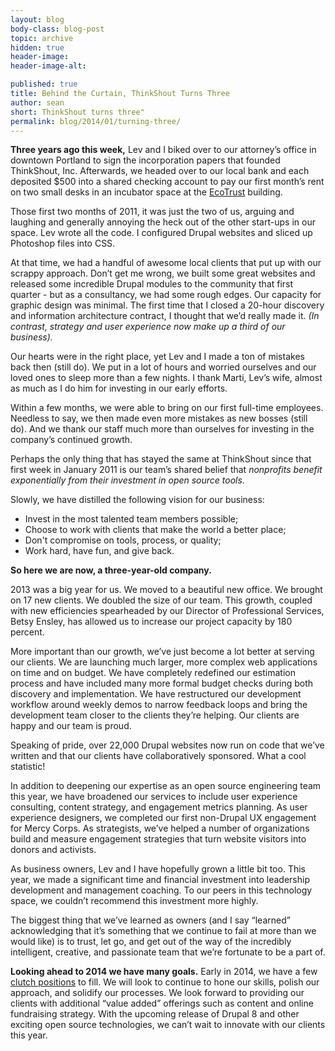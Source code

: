 ```yaml
---
layout: blog
body-class: blog-post
topic: archive
hidden: true
header-image:
header-image-alt:

published: true
title: Behind the Curtain, ThinkShout Turns Three
author: sean
short: ThinkShout turns three"
permalink: blog/2014/01/turning-three/
---
```

**Three years ago this week,** Lev and I biked over to our attorney’s office in downtown Portland to sign the incorporation papers that founded ThinkShout, Inc. Afterwards, we headed over to our local bank and each deposited $500 into a shared checking account to pay our first month’s rent on two small desks in an incubator space at the [EcoTrust](http://www.ecotrust.org/) building.

Those first two months of 2011, it was just the two of us, arguing and laughing and generally annoying the heck out of the other start-ups in our space. Lev wrote all the code. I configured Drupal websites and sliced up Photoshop files into CSS.

At that time, we had a handful of awesome local clients that put up with our scrappy approach. Don’t get me wrong, we built some great websites and released some incredible Drupal modules to the community that first quarter - but as a consultancy, we had some rough edges. Our capacity for graphic design was minimal. The first time that I closed a 20-hour discovery and information architecture contract, I thought that we’d really made it. *(In contrast, strategy and user experience now make up a third of our business).*

Our hearts were in the right place, yet Lev and I made a ton of mistakes back then (still do). We put in a lot of hours and worried ourselves and our loved ones to sleep more than a few nights. I thank Marti, Lev’s wife, almost as much as I do him for investing in our early efforts.

Within a few months, we were able to bring on our first full-time employees. Needless to say, we then made even more mistakes as new bosses (still do). And we thank our staff much more than ourselves for investing in the company’s continued growth.

Perhaps the only thing that has stayed the same at ThinkShout since that first week in January 2011 is our team’s shared belief that *nonprofits benefit exponentially from their investment in open source tools.*

Slowly, we have distilled the following vision for our business:

* Invest in the most talented team members possible;
* Choose to work with clients that make the world a better place;
* Don't compromise on tools, process, or quality;
* Work hard, have fun, and give back.

**So here we are now, a three-year-old company.**

2013 was a big year for us. We moved to a beautiful new office. We brought on 17 new clients. We doubled the size of our team. This growth, coupled with new efficiencies spearheaded by our Director of Professional Services, Betsy Ensley, has allowed us to increase our project capacity by 180 percent.

More important than our growth, we’ve just become a lot better at serving our clients. We are launching much larger, more complex web applications on time and on budget. We have completely redefined our estimation process and have included many more formal budget checks during both discovery and implementation. We have restructured our development workflow around weekly demos to narrow feedback loops and bring the development team closer to the clients they’re helping. Our clients are happy and our team is proud.

Speaking of pride, over 22,000 Drupal websites now run on code that we’ve written and that our clients have collaboratively sponsored. What a cool statistic!

In addition to deepening our expertise as an open source engineering team this year, we have broadened our services to include user experience consulting, content strategy, and engagement metrics planning. As user experience designers, we completed our first non-Drupal UX engagement for Mercy Corps. As strategists, we’ve helped a number of organizations build and measure engagement strategies that turn website visitors into donors and activists.

As business owners, Lev and I have hopefully grown a little bit too. This year, we made a significant time and financial investment into leadership development and management coaching. To our peers in this technology space, we couldn’t recommend this investment more highly.

The biggest thing that we’ve learned as owners (and I say “learned” acknowledging that it’s something that we continue to fail at more than we would like) is to trust, let go, and get out of the way of the incredibly intelligent, creative, and passionate team that we’re fortunate to be a part of.

**Looking ahead to 2014 we have many goals.** Early in 2014, we have a few [clutch positions](/careers/) to fill. We will look to continue to hone our skills, polish our approach, and solidify our processes. We look forward to providing our clients with additional “value added” offerings such as content and online fundraising strategy. With the upcoming release of Drupal 8 and other exciting open source technologies, we can’t wait to innovate with our clients this year.

